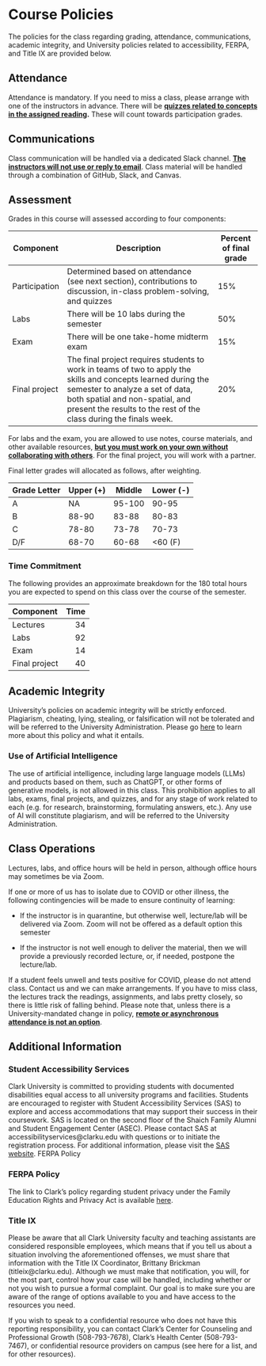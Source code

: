 # Course Policies

The policies for the class regarding grading, attendance, communications, academic integrity, and University policies related to accessibility, FERPA, and Title IX are provided below.

## Attendance

Attendance is mandatory. If you need to miss a class, please arrange with one of the instructors in advance. There will be <u>**quizzes related to concepts in the assigned reading**</u>**.** These will count towards participation grades.

## Communications

Class communication will be handled via a dedicated Slack channel. <u>**The instructors will not use or reply to email**</u>. Class material will be handled through a combination of GitHub, Slack, and Canvas.

## Assessment

Grades in this course will assessed according to four components:

| Component     | Description                                                                                                                                                                                                                                               | Percent of final grade |
|---------------|-----------------------------------------------------------------------------------------------------------------------------------------------------------------------------------------------------------------------------------------------------------|------------------------|
| Participation | Determined based on attendance (see next section), contributions to discussion, in-class problem-solving, and quizzes                                                                                                                                     | 15%                    |
| Labs          | There will be 10 labs during the semester                                                                                                                                                                                                                 | 50%                    |
| Exam          | There will be one take-home midterm exam                                                                                                                                                                                                                  | 15%                    |
| Final project | The final project requires students to work in teams of two to apply the skills and concepts learned during the semester to analyze a set of data, both spatial and non-spatial, and present the results to the rest of the class during the finals week. | 20%                    |

For labs and the exam, you are allowed to use notes, course materials, and other available resources, <u>**but you must work on your own without collaborating with others**</u>. For the final project, you will work with a partner.

Final letter grades will allocated as follows, after weighting.

| Grade Letter | Upper (+) | Middle | Lower (-) |
|--------------|-----------|--------|-----------|
| A            | NA        | 95-100 | 90-95     |
| B            | 88-90     | 83-88  | 80-83     |
| C            | 78-80     | 73-78  | 70-73     |
| D/F          | 68-70     | 60-68  | \<60 (F)  |

### Time Commitment

The following provides an approximate breakdown for the 180 total hours you are expected to spend on this class over the course of the semester.

| Component     | Time |
|:--------------|-----:|
| Lectures      |   34 |
| Labs          |   92 |
| Exam          |   14 |
| Final project |   40 |

## Academic Integrity

University’s policies on academic integrity will be strictly enforced. Plagiarism, cheating, lying, stealing, or falsification will not be tolerated and will be referred to the University Administration. Please go [here](https://catalog.clarku.edu/content.php?catoid=32&navoid=2735#academic-integrity) to learn more about this policy and what it entails.

### Use of Artificial Intelligence

The use of artificial intelligence, including large language models (LLMs) and products based on them, such as ChatGPT, or other forms of generative models, is not allowed in this class. This prohibition applies to all labs, exams, final projects, and quizzes, and for any stage of work related to each (e.g. for research, brainstorming, formulating answers, etc.). Any use of AI will constitute plagiarism, and will be referred to the University Administration.

## Class Operations

Lectures, labs, and office hours will be held in person, although office hours may sometimes be via Zoom.

If one or more of us has to isolate due to COVID or other illness, the following contingencies will be made to ensure continuity of learning:

-   If the instructor is in quarantine, but otherwise well, lecture/lab will be delivered via Zoom. Zoom will not be offered as a default option this semester

-   If the instructor is not well enough to deliver the material, then we will provide a previously recorded lecture, or, if needed, postpone the lecture/lab.

If a student feels unwell and tests positive for COVID, please do not attend class. Contact us and we can make arrangements. If you have to miss class, the lectures track the readings, assignments, and labs pretty closely, so there is little risk of falling behind. Please note that, unless there is a University-mandated change in policy, <u>**remote or asynchronous attendance is not an option**</u>.

## Additional Information

### Student Accessibility Services

Clark University is committed to providing students with documented disabilities equal access to all university programs and facilities. Students are encouraged to register with Student Accessibility Services (SAS) to explore and access accommodations that may support their success in their coursework. SAS is located on the second floor of the Shaich Family Alumni and Student Engagement Center (ASEC). Please contact SAS at accessibilityservices\@clarku.edu with questions or to initiate the registration process. For additional information, please visit the [SAS website](https://www.clarku.edu/offices/student-accessibility-services/). FERPA Policy

### FERPA Policy

The link to Clark’s policy regarding student privacy under the Family Education Rights and Privacy Act is available [here](https://www.clarku.edu/offices/registrar/ferpa/).

### Title IX

Please be aware that all Clark University faculty and teaching assistants are considered responsible employees, which means that if you tell us about a situation involving the aforementioned offenses, we must share that information with the Title IX Coordinator, Brittany Brickman (titleix\@clarku.edu). Although we must make that notification, you will, for the most part, control how your case will be handled, including whether or not you wish to pursue a formal complaint. Our goal is to make sure you are aware of the range of options available to you and have access to the resources you need.

If you wish to speak to a confidential resource who does not have this reporting responsibility, you can contact Clark’s Center for Counseling and Professional Growth (508-793-7678), Clark’s Health Center (508-793-7467), or confidential resource providers on campus (see here for a list, and for other resources).
